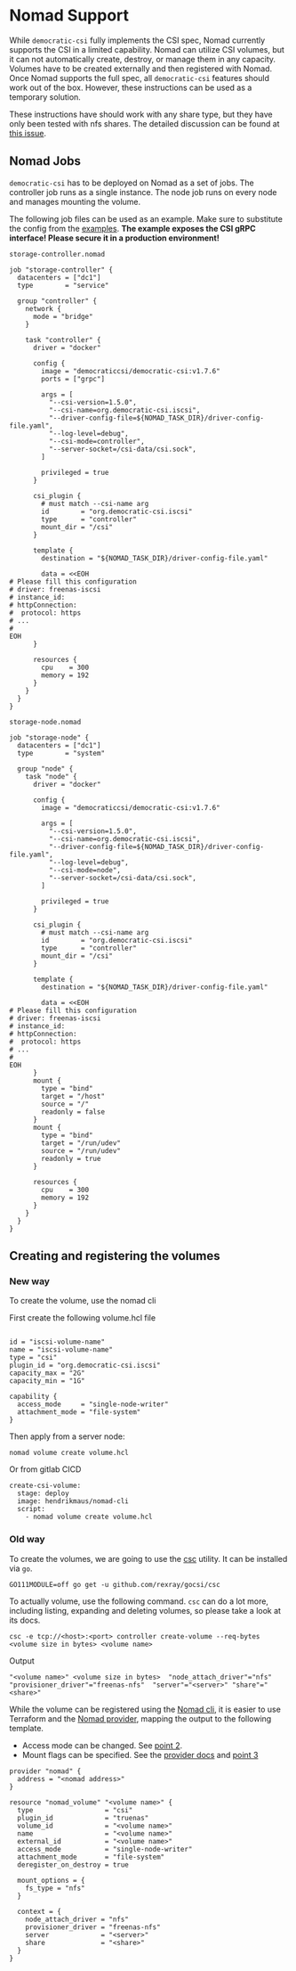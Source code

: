 # Nomad Support

While `democratic-csi` fully implements the CSI spec, Nomad currently supports the CSI in a limited capability. Nomad can utilize CSI volumes, but it can not automatically create, destroy, or manage them in any capacity. Volumes have to be created externally and then registered with Nomad. Once Nomad supports the full spec, all `democratic-csi` features should work out of the box. However, these instructions can be used as a temporary solution.

These instructions have should work with any share type, but they have only been tested with nfs shares. The detailed discussion can be found at [this issue](https://github.com/democratic-csi/democratic-csi/issues/40).

## Nomad Jobs

`democratic-csi` has to be deployed on Nomad as a set of jobs. The controller job runs as a single instance. The node job runs on every node and manages mounting the volume.

The following job files can be used as an example. Make sure to substitute the config from the [examples](/examples). __The example exposes the CSI gRPC interface! Please secure it in a production environment!__

`storage-controller.nomad`
```hcl
job "storage-controller" {
  datacenters = ["dc1"]
  type        = "service"

  group "controller" {
    network {
      mode = "bridge"
    }

    task "controller" {
      driver = "docker"

      config {
        image = "democraticcsi/democratic-csi:v1.7.6"
        ports = ["grpc"]

        args = [
          "--csi-version=1.5.0",
          "--csi-name=org.democratic-csi.iscsi",
          "--driver-config-file=${NOMAD_TASK_DIR}/driver-config-file.yaml",
          "--log-level=debug",
          "--csi-mode=controller",
          "--server-socket=/csi-data/csi.sock",
        ]

        privileged = true
      }

      csi_plugin {
        # must match --csi-name arg
        id        = "org.democratic-csi.iscsi"
        type      = "controller"
        mount_dir = "/csi"
      }

      template {
        destination = "${NOMAD_TASK_DIR}/driver-config-file.yaml"

        data = <<EOH
# Please fill this configuration 
# driver: freenas-iscsi
# instance_id:
# httpConnection:
#  protocol: https
# ...
#
EOH
      }

      resources {
        cpu    = 300
        memory = 192
      }
    }
  }
}

```

`storage-node.nomad`
```hcl
job "storage-node" {
  datacenters = ["dc1"]
  type        = "system"

  group "node" {
    task "node" {
      driver = "docker"

      config {
        image = "democraticcsi/democratic-csi:v1.7.6"

        args = [
          "--csi-version=1.5.0",
          "--csi-name=org.democratic-csi.iscsi",
          "--driver-config-file=${NOMAD_TASK_DIR}/driver-config-file.yaml",
          "--log-level=debug",
          "--csi-mode=node",
          "--server-socket=/csi-data/csi.sock",
        ]

        privileged = true
      }

      csi_plugin {
        # must match --csi-name arg
        id        = "org.democratic-csi.iscsi"
        type      = "controller"
        mount_dir = "/csi"
      }

      template {
        destination = "${NOMAD_TASK_DIR}/driver-config-file.yaml"

        data = <<EOH
# Please fill this configuration        
# driver: freenas-iscsi
# instance_id:
# httpConnection:
#  protocol: https
# ...
# 
EOH
      }
      mount {
        type = "bind"
        target = "/host"
        source = "/"
        readonly = false
      }
      mount {
        type = "bind"
        target = "/run/udev"
        source = "/run/udev"
        readonly = true
      }

      resources {
        cpu    = 300
        memory = 192
      }
    }
  }
}

```

## Creating and registering the volumes

### New way 

To create the volume, use the nomad cli

First create the following volume.hcl file
```hcl

id = "iscsi-volume-name"
name = "iscsi-volume-name"
type = "csi"
plugin_id = "org.democratic-csi.iscsi"
capacity_max = "2G"
capacity_min = "1G"

capability {
  access_mode     = "single-node-writer"
  attachment_mode = "file-system"
}
```

Then apply from a server node:

```
nomad volume create volume.hcl
```

Or from gitlab CICD

```
create-csi-volume:
  stage: deploy
  image: hendrikmaus/nomad-cli
  script:
    - nomad volume create volume.hcl
```

### Old way
To create the volumes, we are going to use the [csc](https://github.com/rexray/gocsi/tree/master/csc) utility. It can be installed via `go`.

```
GO111MODULE=off go get -u github.com/rexray/gocsi/csc
```

To actually volume, use the following command. `csc` can do a lot more, including listing, expanding and deleting volumes, so please take a look at its docs.

```
csc -e tcp://<host>:<port> controller create-volume --req-bytes <volume size in bytes> <volume name>
```

Output
```
"<volume name>"	<volume size in bytes>	"node_attach_driver"="nfs"	"provisioner_driver"="freenas-nfs"	"server"="<server>"	"share"="<share>"
```

While the volume can be registered using the [Nomad cli](https://www.nomadproject.io/docs/commands/volume/register), it is easier to use Terraform and the [Nomad provider](https://registry.terraform.io/providers/hashicorp/nomad/latest/docs), mapping the output to the following template.

- Access mode can be changed. See [point 2](https://github.com/democratic-csi/democratic-csi/issues/40#issuecomment-751613596).
- Mount flags can be specified. See the [provider docs](https://registry.terraform.io/providers/hashicorp/nomad/latest/docs/resources/volume#mount_flags) and [point 3](https://github.com/democratic-csi/democratic-csi/issues/40#issuecomment-751613596)

```hcl
provider "nomad" {
  address = "<nomad address>"
}

resource "nomad_volume" "<volume name>" {
  type                  = "csi"
  plugin_id             = "truenas"
  volume_id             = "<volume name>"
  name                  = "<volume name>"
  external_id           = "<volume name>"
  access_mode           = "single-node-writer"
  attachment_mode       = "file-system"
  deregister_on_destroy = true

  mount_options = {
    fs_type = "nfs"
  }

  context = {
    node_attach_driver = "nfs"
    provisioner_driver = "freenas-nfs"
    server             = "<server>"
    share              = "<share>"
  }
}
```
